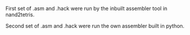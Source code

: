 First set of .asm and .hack were run by the inbuilt assembler tool in nand2tetris.

Second set of .asm and .hack were run the own assembler built in python.
